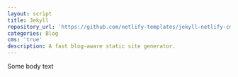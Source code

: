 ```yaml
---
layout: script
title: Jekyll
repository_url: 'https://github.com/netlify-templates/jekyll-netlify-cms'
categories: Blog
cms: 'true'
description: A fast blog-aware static site generator.
---
```


Some body text
